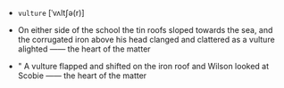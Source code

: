 - `vulture` [ˈvʌltʃə(r)]



-  On either side of the school the tin roofs sloped towards the sea, and the corrugated iron above his head clanged and clattered as a vulture alighted —— the heart of the matter

- " A vulture flapped and shifted on the iron roof and Wilson looked at Scobie —— the heart of the matter